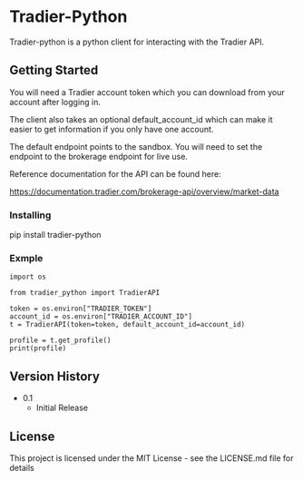 # Tradier-Python

Tradier-python is a python client for interacting with the Tradier API.


## Getting Started

You will need a Tradier account token which you can download from your account after logging in. 

The client also takes an optional default_account_id which can make it easier to get information if you only have one account. 

The default endpoint points to the sandbox. You will need to set the endpoint to the brokerage endpoint for live use. 

Reference documentation for the API can be found here: 

https://documentation.tradier.com/brokerage-api/overview/market-data

### Installing

pip install tradier-python

### Exmple

```
import os

from tradier_python import TradierAPI

token = os.environ["TRADIER_TOKEN"]
account_id = os.environ["TRADIER_ACCOUNT_ID"]
t = TradierAPI(token=token, default_account_id=account_id)

profile = t.get_profile()
print(profile)
```


## Version History

* 0.1
    * Initial Release

## License

This project is licensed under the MIT License - see the LICENSE.md file for details

